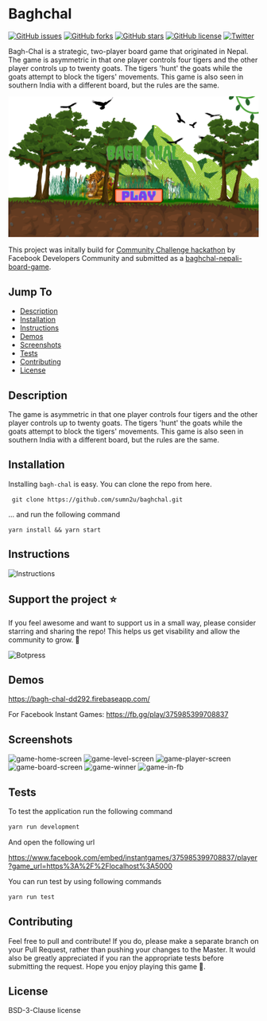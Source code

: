Baghchal
======

[![GitHub issues](https://img.shields.io/github/issues/sumn2u/baghchal)](https://github.com/sumn2u/baghchal/issues) [![GitHub forks](https://img.shields.io/github/forks/sumn2u/baghchal)](https://github.com/sumn2u/baghchal/network)
[![GitHub stars](https://img.shields.io/github/stars/sumn2u/baghchal)](https://github.com/sumn2u/baghchal/stargazers)
[![GitHub license](https://img.shields.io/github/license/sumn2u/baghchal)](https://github.com/sumn2u/baghchal/blob/master/LICENSE)
[![Twitter](https://img.shields.io/twitter/url/https/github.com/sumn2u/bagchal.svg?style=social)](https://twitter.com/intent/tweet?text=Wow:&url=https%3A%2F%2Fgithub.com%2Fsumn2u%2Fbaghchal)


Bagh-Chal is a strategic, two-player board game that originated in Nepal. The game is asymmetric in that one player controls four tigers and the other player controls up to twenty goats. The tigers 'hunt' the goats while the goats attempt to block the tigers' movements. This game is also seen in southern India with a different board, but the rules are the same.

[![bagchal banner](./screenshots/bagchal_banner.png)
](https://youtu.be/cyQjHWMCXNE)

This project was initally build for [Community Challenge hackathon](https://developercircles2019.devpost.com) by Facebook Developers Community and submitted as a [baghchal-nepali-board-game](https://devpost.com/software/baghchal-nepali-board-game).

## Jump To
* [Description](#description)
* [Installation](#installation)
* [Instructions](#instructions)
* [Demos](#demos)
* [Screenshots](#screenshots)
* [Tests](#tests)
* [Contributing](#contributing)
* [License](#license)

## Description

The game is asymmetric in that one player controls four tigers and the other player controls up to twenty goats. The tigers 'hunt' the goats while the goats attempt to block the tigers' movements. This game is also seen in southern India with a different board, but the rules are the same.


## Installation

Installing `bagh-chal` is easy.  You can clone the repo from here.

```
 git clone https://github.com/sumn2u/baghchal.git
```

... and run the following command

```
yarn install && yarn start
```

## Instructions
<img alt="Instructions"  src="./screenshots/Instructions.png">

## Support the project ⭐

If you feel awesome and want to support us in a small way, please consider starring and sharing the repo! This helps us get visability and allow the community to grow. 🙏

<img alt="Botpress" width="250" src="./screenshots/star_us.gif">

## Demos

https://bagh-chal-dd292.firebaseapp.com/

For Facebook Instant Games:
https://fb.gg/play/375985399708837

## Screenshots
<img alt="game-home-screen" width="350" src="./screenshots/game-home-screen.png">
<img alt="game-level-screen" width="350" src="./screenshots/game-level-screen.png">
<img alt="game-player-screen" width="350" src="./screenshots/game-player-screen.png">
<img alt="game-board-screen" width="350" src="./screenshots/game-board-screen.png">
<img alt="game-winner" width="350" src="./screenshots/game-winner.png">
<img alt="game-in-fb" src="./screenshots/bagchal_fb.png">



## Tests

To test the application run the following command

```javascript
yarn run development

```
And open the following url

https://www.facebook.com/embed/instantgames/375985399708837/player?game_url=https%3A%2F%2Flocalhost%3A5000

You can run test by using following commands

```javascript
yarn run test

```


## Contributing

Feel free to pull and contribute!  If you do, please make a separate branch on your Pull Request, rather than pushing your changes to the Master.  It would also be greatly appreciated if you ran the appropriate tests before submitting the request. Hope you enjoy playing this game 💜.


## License

 BSD-3-Clause license
